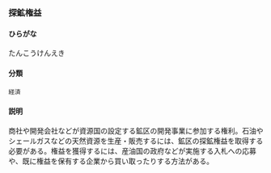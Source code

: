 <div style="display:none;">

## [あ行](securities-terms?id=あ行)
## [か行](securities-terms?id=か行)
## [さ行](securities-terms?id=さ行)
## [た行](securities-terms?id=た行)

</div>

### 探鉱権益

#### ひらがな

たんこうけんえき

#### 分類

`経済`

#### 説明

商社や開発会社などが資源国の設定する鉱区の開発事業に参加する権利。石油やシェールガスなどの天然資源を生産・販売するには、鉱区の探鉱権益を取得する必要がある。権益を獲得するには、産油国の政府などが実施する入札への応募や、既に権益を保有する企業から買い取ったりする方法がある。

<div style="display:none;">

## [な行](securities-terms?id=な行)
## [は行](securities-terms?id=は行)
## [ま行](securities-terms?id=ま行)
## [や行](securities-terms?id=や行)
## [ら行](securities-terms?id=ら行)
## [わ行](securities-terms?id=わ行)
## [英数字・記号](securities-terms?id=英数字・記号)

</div>

